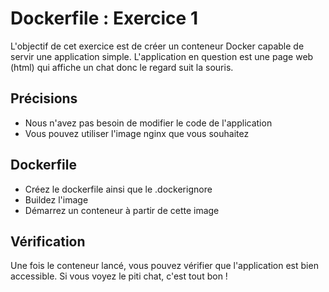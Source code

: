 # Dockerfile : Exercice 1

L'objectif de cet exercice est de créer un conteneur Docker capable de servir une application simple.
L'application en question est une page web (html) qui affiche un chat donc le regard suit la souris.

## Précisions

- Nous n'avez pas besoin de modifier le code de l'application
- Vous pouvez utiliser l'image nginx que vous souhaitez

## Dockerfile

- Créez le dockerfile ainsi que le .dockerignore
- Buildez l'image
- Démarrez un conteneur à partir de cette image

## Vérification

Une fois le conteneur lancé, vous pouvez vérifier que l'application est bien accessible.
Si vous voyez le piti chat, c'est tout bon ! 


